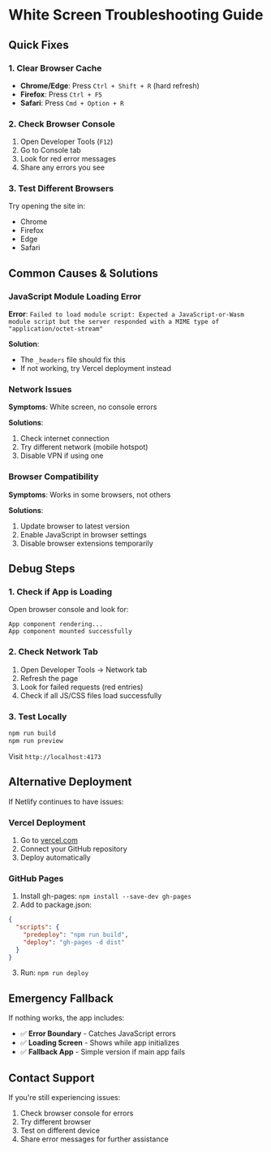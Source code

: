 # White Screen Troubleshooting Guide

## Quick Fixes

### 1. Clear Browser Cache
- **Chrome/Edge**: Press `Ctrl + Shift + R` (hard refresh)
- **Firefox**: Press `Ctrl + F5`
- **Safari**: Press `Cmd + Option + R`

### 2. Check Browser Console
1. Open Developer Tools (`F12`)
2. Go to Console tab
3. Look for red error messages
4. Share any errors you see

### 3. Test Different Browsers
Try opening the site in:
- Chrome
- Firefox
- Edge
- Safari

## Common Causes & Solutions

### JavaScript Module Loading Error
**Error**: `Failed to load module script: Expected a JavaScript-or-Wasm module script but the server responded with a MIME type of "application/octet-stream"`

**Solution**: 
- The `_headers` file should fix this
- If not working, try Vercel deployment instead

### Network Issues
**Symptoms**: White screen, no console errors

**Solutions**:
1. Check internet connection
2. Try different network (mobile hotspot)
3. Disable VPN if using one

### Browser Compatibility
**Symptoms**: Works in some browsers, not others

**Solutions**:
1. Update browser to latest version
2. Enable JavaScript in browser settings
3. Disable browser extensions temporarily

## Debug Steps

### 1. Check if App is Loading
Open browser console and look for:
```
App component rendering...
App component mounted successfully
```

### 2. Check Network Tab
1. Open Developer Tools → Network tab
2. Refresh the page
3. Look for failed requests (red entries)
4. Check if all JS/CSS files load successfully

### 3. Test Locally
```bash
npm run build
npm run preview
```
Visit `http://localhost:4173`

## Alternative Deployment

If Netlify continues to have issues:

### Vercel Deployment
1. Go to [vercel.com](https://vercel.com)
2. Connect your GitHub repository
3. Deploy automatically

### GitHub Pages
1. Install gh-pages: `npm install --save-dev gh-pages`
2. Add to package.json:
```json
{
  "scripts": {
    "predeploy": "npm run build",
    "deploy": "gh-pages -d dist"
  }
}
```
3. Run: `npm run deploy`

## Emergency Fallback

If nothing works, the app includes:
- ✅ **Error Boundary** - Catches JavaScript errors
- ✅ **Loading Screen** - Shows while app initializes
- ✅ **Fallback App** - Simple version if main app fails

## Contact Support

If you're still experiencing issues:
1. Check browser console for errors
2. Try different browser
3. Test on different device
4. Share error messages for further assistance
